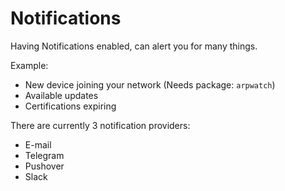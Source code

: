 

# Notifications

Having Notifications enabled, can alert you for many things.

Example:
- New device joining your network (Needs package: `arpwatch`)
- Available updates
- Certifications expiring

There are currently 3 notification providers:
- E-mail
- Telegram
- Pushover
- Slack
